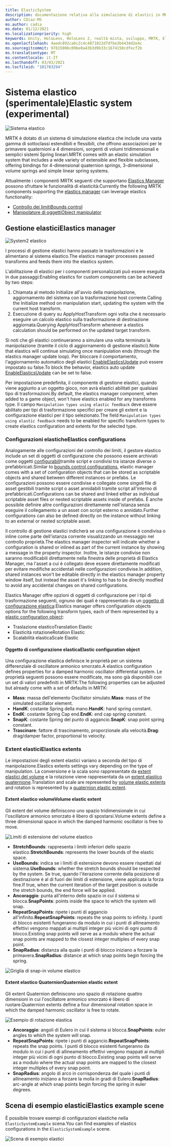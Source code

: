 ```yaml
---
title: ElasticSystem
description: documentazione relativa alla simulazione di elastici in MRTK
author: CDiaz-MS
ms.author: cadia
ms.date: 01/12/2021
ms.localizationpriority: high
keywords: Unity, HoloLens, HoloLens 2, realtà mista, sviluppo, MRTK, ElasticsSystem,
ms.openlocfilehash: 4aedc892ca6c2c4c4871022d7dfbe3b4434d2e4c
ms.sourcegitcommit: 97815006c09be0a43b3d9b33c1674150cdfecf2b
ms.translationtype: MT
ms.contentlocale: it-IT
ms.lasthandoff: 03/03/2021
ms.locfileid: "101783294"
---
```

# <a name="elastic-system-experimental"></a><span data-ttu-id="4e969-104">Sistema elastico (sperimentale)</span><span class="sxs-lookup"><span data-stu-id="4e969-104">Elastic system (experimental)</span></span>

![Sistema elastico](../images/elastics/Elastics_Main1.gif)

<span data-ttu-id="4e969-106">MRTK è dotato di un sistema di simulazione elastica che include una vasta gamma di sottoclassi estendibili e flessibili, che offrono associazioni per le primavere quaternioni a 4 dimensioni, sorgenti di volumi tridimensionali e semplici sistemi Spring lineari.</span><span class="sxs-lookup"><span data-stu-id="4e969-106">MRTK comes with an elastic simulation system that includes a wide variety of extensible and flexible subclasses, offering bindings for 4-dimensional quaternion springs, 3-dimensional volume springs and simple linear spring systems.</span></span>

<span data-ttu-id="4e969-107">Attualmente i componenti MRTK seguenti che supportano [Elastics Manager](xref:Microsoft.MixedReality.Toolkit.Experimental.Physics.ElasticsManager) possono sfruttare le funzionalità di elasticità:</span><span class="sxs-lookup"><span data-stu-id="4e969-107">Currently the following MRTK components supporting the [elastics manager](xref:Microsoft.MixedReality.Toolkit.Experimental.Physics.ElasticsManager) can leverage elastics functionality:</span></span>

- [<span data-ttu-id="4e969-108">Controllo dei limiti</span><span class="sxs-lookup"><span data-stu-id="4e969-108">Bounds control</span></span>](../ux-building-blocks/BoundsControl.md)
- [<span data-ttu-id="4e969-109">Manipolatore di oggetti</span><span class="sxs-lookup"><span data-stu-id="4e969-109">Object manipulator</span></span>](../ux-building-blocks/ObjectManipulator.md)

## <a name="elastics-manager"></a><span data-ttu-id="4e969-110">Gestione elastici</span><span class="sxs-lookup"><span data-stu-id="4e969-110">Elastics manager</span></span>

![System2 elastico](../images/elastics/Elastics_Main.gif)

<span data-ttu-id="4e969-112">I processi di gestione elastici hanno passato le trasformazioni e le alimentano al sistema elastico.</span><span class="sxs-lookup"><span data-stu-id="4e969-112">The elastics manager processes passed transforms and feeds them into the elastics system.</span></span>

<span data-ttu-id="4e969-113">L'abilitazione di elastici per i componenti personalizzati può essere eseguita in due passaggi:</span><span class="sxs-lookup"><span data-stu-id="4e969-113">Enabling elastics for custom components can be achieved by two steps:</span></span>

1. <span data-ttu-id="4e969-114">Chiamata al metodo Initialize all'avvio della manipolazione, aggiornamento del sistema con la trasformazione host corrente.</span><span class="sxs-lookup"><span data-stu-id="4e969-114">Calling the Initialize method on manipulation start, updating the system with the current host transform.</span></span>
1. <span data-ttu-id="4e969-115">Esecuzione di query su ApplyHostTransform ogni volta che è necessario eseguire un calcolo elastico sulla trasformazione di destinazione aggiornata.</span><span class="sxs-lookup"><span data-stu-id="4e969-115">Querying ApplyHostTransform whenever a elastics calculation should be performed on the updated target transform.</span></span>

<span data-ttu-id="4e969-116">Si noti che gli elastici continueranno a simulare una volta terminata la manipolazione (tramite il ciclo di aggiornamento di gestione elastici).</span><span class="sxs-lookup"><span data-stu-id="4e969-116">Note that elastics will continue simulating once manipulation ends (through the elastics manager update loop).</span></span> <span data-ttu-id="4e969-117">Per bloccare il comportamento, l'aggiornamento automatico degli elastici [EnableElasticsUpdate](xref:Microsoft.MixedReality.Toolkit.Experimental.Physics.ElasticsManager.EnableElasticsUpdate) può essere impostato su false.</span><span class="sxs-lookup"><span data-stu-id="4e969-117">To block the behavior, elastics auto update [EnableElasticsUpdate](xref:Microsoft.MixedReality.Toolkit.Experimental.Physics.ElasticsManager.EnableElasticsUpdate) can be set to false.</span></span>

<span data-ttu-id="4e969-118">Per impostazione predefinita, il componente di gestione elastici, quando viene aggiunto a un oggetto gioco, non avrà elastici abilitati per qualsiasi tipo di trasformazioni.</span><span class="sxs-lookup"><span data-stu-id="4e969-118">By default, the elastics manager component, when added to a game object, won't have elastics enabled for any transforms type.</span></span>
<span data-ttu-id="4e969-119">Il campo `Manipulation types using elastic feedback` deve essere abilitato per tipi di trasformazione specifici per creare gli extent e la configurazione elastici per il tipo selezionato.</span><span class="sxs-lookup"><span data-stu-id="4e969-119">The field `Manipulation types using elastic feedback` needs to be enabled for specific transform types to create elastics configuration and extents for the selected type.</span></span>

### <a name="elastics-configurations"></a><span data-ttu-id="4e969-120">Configurazioni elastiche</span><span class="sxs-lookup"><span data-stu-id="4e969-120">Elastics configurations</span></span>

<span data-ttu-id="4e969-121">Analogamente alle configurazioni del controllo dei limiti, il gestore elastico include un set di oggetti di configurazione che possono essere archiviati come oggetti [configurabili](../ux-building-blocks/BoundsControl.md#configuration-objects)tramite script e condivisi tra istanze diverse o prefabbricati.</span><span class="sxs-lookup"><span data-stu-id="4e969-121">Similar to [bounds control configurations](../ux-building-blocks/BoundsControl.md#configuration-objects), elastic manager comes with a set of configuration objects that can be stored as scriptable objects and shared between different instances or prefabs.</span></span> <span data-ttu-id="4e969-122">Le configurazioni possono essere condivise e collegate come singoli file di asset gestibili tramite script o asset annidabili tramite script all'interno di prefabbricati.</span><span class="sxs-lookup"><span data-stu-id="4e969-122">Configurations can be shared and linked either as individual scriptable asset files or nested scriptable assets inside of prefabs.</span></span> <span data-ttu-id="4e969-123">È anche possibile definire altre configurazioni direttamente nell'istanza senza eseguire il collegamento a un asset con script esterno o annidato.</span><span class="sxs-lookup"><span data-stu-id="4e969-123">Further configurations can also be defined directly on the instance without linking to an external or nested scriptable asset.</span></span>

<span data-ttu-id="4e969-124">Il controllo di gestione elastici indicherà se una configurazione è condivisa o inline come parte dell'istanza corrente visualizzando un messaggio nel controllo proprietà.</span><span class="sxs-lookup"><span data-stu-id="4e969-124">The elastics manager inspector will indicate whether a configuration is shared or inlined as part of the current instance by showing a message in the property inspector.</span></span> <span data-ttu-id="4e969-125">Inoltre, le istanze condivise non saranno modificabili direttamente nella finestra delle proprietà di Elastics Manager, ma l'asset a cui è collegato deve essere direttamente modificati per evitare modifiche accidentali nelle configurazioni condivise.</span><span class="sxs-lookup"><span data-stu-id="4e969-125">In addition, shared instances won't be editable directly in the elastics manager property window itself, but instead the asset it's linking to has to be directly modfied to avoid any accidental changes on shared configurations.</span></span>

<span data-ttu-id="4e969-126">Elastics Manager offre opzioni di oggetti di configurazione per i tipi di trasformazione seguenti, ognuno dei quali è rappresentato da un [oggetto di configurazione elastica](#elastic-configuration-object):</span><span class="sxs-lookup"><span data-stu-id="4e969-126">Elastics manager offers configuration objects options for the following transform types, each of them represented by a [elastic configuration object](#elastic-configuration-object):</span></span>

- <span data-ttu-id="4e969-127">Traslazione elastico</span><span class="sxs-lookup"><span data-stu-id="4e969-127">Translation Elastic</span></span>
- <span data-ttu-id="4e969-128">Elasticità rotazione</span><span class="sxs-lookup"><span data-stu-id="4e969-128">Rotation Elastic</span></span>
- <span data-ttu-id="4e969-129">Scalabilità elastica</span><span class="sxs-lookup"><span data-stu-id="4e969-129">Scale Elastic</span></span>

#### <a name="elastic-configuration-object"></a><span data-ttu-id="4e969-130">Oggetto di configurazione elastica</span><span class="sxs-lookup"><span data-stu-id="4e969-130">Elastic configuration object</span></span>

<span data-ttu-id="4e969-131">Una configurazione elastica definisce le proprietà per un sistema differenziale di oscillatore armonico smorzato.</span><span class="sxs-lookup"><span data-stu-id="4e969-131">A elastics configuration defines properties for a damped harmonic oscillator differential system.</span></span>
<span data-ttu-id="4e969-132">Le proprietà seguenti possono essere modificate, ma sono già disponibili con un set di valori predefiniti in MRTK:</span><span class="sxs-lookup"><span data-stu-id="4e969-132">The following properties can be adjusted but already come with a set of defaults in MRTK:</span></span>

- <span data-ttu-id="4e969-133">**Mass**: massa dell'elemento Oscillator simulato.</span><span class="sxs-lookup"><span data-stu-id="4e969-133">**Mass**: mass of the simulated oscillator element.</span></span>
- <span data-ttu-id="4e969-134">**HandK**: costante Spring della mano.</span><span class="sxs-lookup"><span data-stu-id="4e969-134">**HandK**: hand spring constant.</span></span>
- <span data-ttu-id="4e969-135">**EndK**: costante Spring Cap end.</span><span class="sxs-lookup"><span data-stu-id="4e969-135">**EndK**: end cap spring constant.</span></span>
- <span data-ttu-id="4e969-136">**SnapK**: costante Spring del punto di aggancio.</span><span class="sxs-lookup"><span data-stu-id="4e969-136">**SnapK**: snap point spring constant.</span></span>
- <span data-ttu-id="4e969-137">**Trascinare**: fattore di trascinamento, proporzionale alla velocità.</span><span class="sxs-lookup"><span data-stu-id="4e969-137">**Drag**: drag/damper factor, proportional to velocity.</span></span>

### <a name="elastics-extents"></a><span data-ttu-id="4e969-138">Extent elastici</span><span class="sxs-lookup"><span data-stu-id="4e969-138">Elastics extents</span></span>

<span data-ttu-id="4e969-139">Le impostazioni degli extent elastici variano a seconda del tipo di manipolazione.</span><span class="sxs-lookup"><span data-stu-id="4e969-139">Elastics extents settings vary depending on the type of manipulation.</span></span> <span data-ttu-id="4e969-140">La conversione e la scala sono rappresentate da [extent elastici del volume](#volume-elastic-extent) e la rotazione viene rappresentata da un [extent elastico quaternione](#quaternion-elastic-extent).</span><span class="sxs-lookup"><span data-stu-id="4e969-140">Translation and scale are represented by [volume elastic extents](#volume-elastic-extent) and rotation is represented by a [quaternion elastic extent](#quaternion-elastic-extent).</span></span>

#### <a name="volume-elastic-extent"></a><span data-ttu-id="4e969-141">Extent elastico volume</span><span class="sxs-lookup"><span data-stu-id="4e969-141">Volume elastic extent</span></span>

<span data-ttu-id="4e969-142">Gli extent del volume definiscono uno spazio tridimensionale in cui l'oscillatore armonico smorzato è libero di spostarsi.</span><span class="sxs-lookup"><span data-stu-id="4e969-142">Volume extents define a three dimensional space in which the damped harmonic oscillator is free to move.</span></span>

![Limiti di estensione del volume elastico](../images/elastics/Elastics_Volume_Bounds.gif)

- <span data-ttu-id="4e969-144">**StretchBounds**: rappresenta i limiti inferiori dello spazio elastico.</span><span class="sxs-lookup"><span data-stu-id="4e969-144">**StretchBounds**: represents the lower bounds of the elastic space.</span></span>
- <span data-ttu-id="4e969-145">**UseBounds**: indica se i limiti di estensione devono essere rispettati dal sistema.</span><span class="sxs-lookup"><span data-stu-id="4e969-145">**UseBounds**: whether the stretch bounds should be respected by the system.</span></span> <span data-ttu-id="4e969-146">Se true, quando l'iterazione corrente della posizione di destinazione è al di fuori dei limiti di estensione, viene applicata la forza fine.</span><span class="sxs-lookup"><span data-stu-id="4e969-146">If true, when the current iteration of the target position is outside the stretch bounds, the end force will be applied.</span></span>
- <span data-ttu-id="4e969-147">**Ancoraggio**: punta all'interno dello spazio in cui il sistema si blocca.</span><span class="sxs-lookup"><span data-stu-id="4e969-147">**SnapPoints**: points inside the space to which the system will snap.</span></span>
- <span data-ttu-id="4e969-148">**RepeatSnapPoints**: ripete i punti di aggancio all'infinito.</span><span class="sxs-lookup"><span data-stu-id="4e969-148">**RepeatSnapPoints**: repeats the snap points to infinity.</span></span> <span data-ttu-id="4e969-149">I punti di blocco esistenti fungeranno da modulo in cui i punti di allineamento effettivi vengono mappati ai multipli integer più vicini di ogni punto di blocco.</span><span class="sxs-lookup"><span data-stu-id="4e969-149">Existing snap points will serve as a modulo where the actual snap points are mapped to the closest integer multiples of every snap point.</span></span>
- <span data-ttu-id="4e969-150">**SnapRadius**: distanza alla quale i punti di blocco iniziano a forzare la primavera.</span><span class="sxs-lookup"><span data-stu-id="4e969-150">**SnapRadius**: distance at which snap points begin forcing the spring.</span></span>

![Griglia di snap-in volume elastico](../images/elastics/Elastics_Volume_Snap.gif)

#### <a name="quaternion-elastic-extent"></a><span data-ttu-id="4e969-152">Extent elastico Quaternion</span><span class="sxs-lookup"><span data-stu-id="4e969-152">Quaternion elastic extent</span></span>

<span data-ttu-id="4e969-153">Gli extent Quaternion definiscono uno spazio di rotazione quattro dimensioni in cui l'oscillatore armonico smorzato è libero di ruotare.</span><span class="sxs-lookup"><span data-stu-id="4e969-153">Quaternion extents define a four dimensional rotation space in which the damped harmonic oscillator is free to rotate.</span></span>

![Esempio di rotazione elastica](../images/elastics/Elastics_Rotation.gif)

- <span data-ttu-id="4e969-155">**Ancoraggio**: angoli di Eulero in cui il sistema si blocca.</span><span class="sxs-lookup"><span data-stu-id="4e969-155">**SnapPoints**: euler angles to which the system will snap.</span></span>
- <span data-ttu-id="4e969-156">**RepeatSnapPoints**: ripete i punti di aggancio.</span><span class="sxs-lookup"><span data-stu-id="4e969-156">**RepeatSnapPoints**: repeats the snap points.</span></span> <span data-ttu-id="4e969-157">I punti di blocco esistenti fungeranno da modulo in cui i punti di allineamento effettivi vengono mappati ai multipli integer più vicini di ogni punto di blocco.</span><span class="sxs-lookup"><span data-stu-id="4e969-157">Existing snap points will serve as a modulo where the actual snap points are mapped to the closest integer multiples of every snap point.</span></span>
- <span data-ttu-id="4e969-158">**SnapRadius**: angolo di arco in corrispondenza del quale i punti di allineamento iniziano a forzare la molla in gradi di Eulero.</span><span class="sxs-lookup"><span data-stu-id="4e969-158">**SnapRadius**: arc-angle at which snap points begin forcing the spring in euler degrees.</span></span>

## <a name="elastics-example-scene"></a><span data-ttu-id="4e969-159">Scena di esempio elastici</span><span class="sxs-lookup"><span data-stu-id="4e969-159">Elastics example scene</span></span>

<span data-ttu-id="4e969-160">È possibile trovare esempi di configurazioni elastiche nella `ElasticSystemExample` scena.</span><span class="sxs-lookup"><span data-stu-id="4e969-160">You can find examples of elastics configurations in the `ElasticSystemExample` scene.</span></span>

![Scena di esempio elastici](../images/elastics/Elastics_Example_Scene.png)
